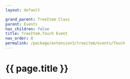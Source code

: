 ```yaml
---
layout: default

grand_parent: TreeItem Class
parent: Events
has_children: false
title: TreeItem.Touch Event
nav_order: 8
permalink: /package/extension3/treeitem/events/Touch
---
```

# {{ page.title }}
